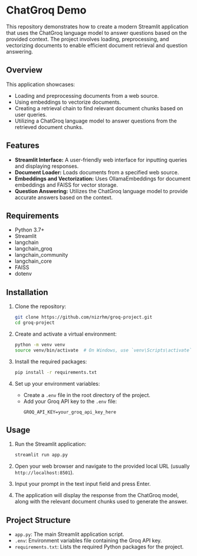# ChatGroq Demo

This repository demonstrates how to create a modern Streamlit application that uses the ChatGroq language model to answer questions based on the provided context. The project involves loading, preprocessing, and vectorizing documents to enable efficient document retrieval and question answering.

## Overview

This application showcases:

- Loading and preprocessing documents from a web source.
- Using embeddings to vectorize documents.
- Creating a retrieval chain to find relevant document chunks based on user queries.
- Utilizing a ChatGroq language model to answer questions from the retrieved document chunks.

## Features

- **Streamlit Interface:** A user-friendly web interface for inputting queries and displaying responses.
- **Document Loader:** Loads documents from a specified web source.
- **Embeddings and Vectorization:** Uses OllamaEmbeddings for document embeddings and FAISS for vector storage.
- **Question Answering:** Utilizes the ChatGroq language model to provide accurate answers based on the context.

## Requirements

- Python 3.7+
- Streamlit
- langchain
- langchain_groq
- langchain_community
- langchain_core
- FAISS
- dotenv

## Installation

1. Clone the repository:
    ```bash
    git clone https://github.com/nizrhm/groq-project.git
    cd groq-project
    ```

2. Create and activate a virtual environment:
    ```bash
    python -m venv venv
    source venv/bin/activate  # On Windows, use `venv\Scripts\activate`
    ```

3. Install the required packages:
    ```bash
    pip install -r requirements.txt
    ```

4. Set up your environment variables:
    - Create a `.env` file in the root directory of the project.
    - Add your Groq API key to the `.env` file:
      ```plaintext
      GROQ_API_KEY=your_groq_api_key_here
      ```

## Usage

1. Run the Streamlit application:
    ```bash
    streamlit run app.py
    ```

2. Open your web browser and navigate to the provided local URL (usually `http://localhost:8501`).

3. Input your prompt in the text input field and press Enter.

4. The application will display the response from the ChatGroq model, along with the relevant document chunks used to generate the answer.

## Project Structure

- `app.py`: The main Streamlit application script.
- `.env`: Environment variables file containing the Groq API key.
- `requirements.txt`: Lists the required Python packages for the project.
